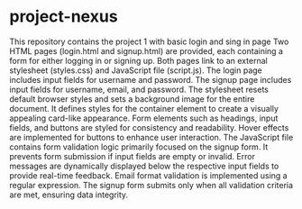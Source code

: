 # project-nexus
This repository contains the project 1 with basic login and sing in page 
Two HTML pages (login.html and signup.html) are provided, each containing a form for either logging in or signing up.
Both pages link to an external stylesheet (styles.css) and JavaScript file (script.js).
The login page includes input fields for username and password.
The signup page includes input fields for username, email, and password.
The stylesheet resets default browser styles and sets a background image for the entire document.
It defines styles for the container element to create a visually appealing card-like appearance.
Form elements such as headings, input fields, and buttons are styled for consistency and readability.
Hover effects are implemented for buttons to enhance user interaction.
The JavaScript file contains form validation logic primarily focused on the signup form.
It prevents form submission if input fields are empty or invalid.
Error messages are dynamically displayed below the respective input fields to provide real-time feedback.
Email format validation is implemented using a regular expression.
The signup form submits only when all validation criteria are met, ensuring data integrity.
